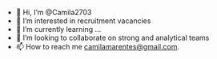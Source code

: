 - 👋 Hi, I’m @Camila2703
- 👀 I’m interested in recruitment vacancies 
- 🌱 I’m currently learning ...
- 💞️ I’m looking to collaborate on strong and analytical teams 
- 📫 How to reach me camilamarentes@gmail.com.

<!---
Camila2703/Camila2703 is a ✨ special ✨ repository because its `README.md` (this file) appears on your GitHub profile.
You can click the Preview link to take a look at your changes.
--->
